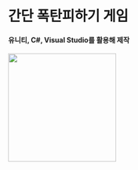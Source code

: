 # 간단 폭탄피하기 게임
#### 유니티, C#, Visual Studio를 활용해 제작
<img width="220px" height="auto" src="https://user-images.githubusercontent.com/81854016/129032944-442b8ddf-cd77-49bf-b1b0-fc1c745c3805.gif"/>
